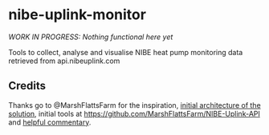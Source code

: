 # nibe-uplink-monitor

*WORK IN PROGRESS: Nothing functional here yet*

Tools to collect, analyse and visualise NIBE heat pump monitoring data retrieved from api.nibeuplink.com

## Credits

Thanks go to @MarshFlattsFarm for the inspiration,
[initial architecture of the solution](https://www.marshflattsfarm.org.uk/wordpress/?page_id=4988),
initial tools at https://github.com/MarshFlattsFarm/NIBE-Uplink-API
and [helpful commentary](https://github.com/MarshFlattsFarm/NIBE-Uplink-API/issues/1).
